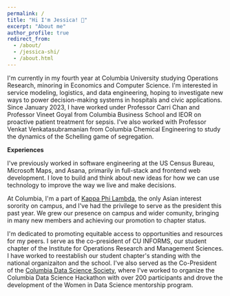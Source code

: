 ```yaml
---
permalink: /
title: "Hi I'm Jessica! 👋"
excerpt: "About me"
author_profile: true
redirect_from: 
  - /about/
  - /jessica-shi/
  - /about.html
---
```


I'm currently in my fourth year at Columbia University studying Operations Research, minoring in Economics and Computer Science. I'm interested in service modeling, logistics, and data engineering, hoping to investigate new ways to power decision-making systems in hospitals and civic applications. Since January 2023, I have worked under Professor Carri Chan and Professor Vineet Goyal from Columbia Business School and IEOR on proactive patient treatment for sepsis. I've also worked with Professor Venkat Venkatasubramanian from Columbia Chemical Engineering to study the dynamics of the Schelling game of segregation. 

<b>Experiences</b>

I've previously worked in software engineering at the US Census Bureau, Microsoft Maps, and Asana, primarily in full-stack and frontend web development. I love to build and think about new ideas for how we can use technology to improve the way we live and make decisions. 

At Columbia, I'm a part of [Kappa Phi Lambda](https://columbiakappas.wixsite.com/taukpl), the only Asian interest sorority on campus, and I've had the privilege to serve as the president this past year. We grew our presence on campus and wider comunity, bringing in many new members and achieving our promotion to chapter status. 

I'm dedicated to promoting equitable access to opportunities and resources for my peers. I serve as the co-president of CU INFORMS, our student chapter of the Institute for Operations Research and Management Sciences. I have worked to reestablish our student chapter's standing with the national organizaiton and the school. I've also served as the Co-President of the [Columbia Data Science Society](https://cdssatcu.com/), where I've worked to organize the Columbia Data Science Hackathon with over 200 participants and drove the development of the Women in Data Science mentorship program. 


